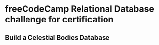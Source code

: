 # freeCodeCamp Relational Database challenge for certification

## Build a Celestial Bodies Database
